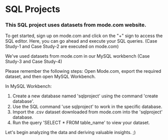 # SQL Projects 

### This SQL project uses datasets from mode.com website. 

To get started, sign up on mode.com and click on the "+" sign to access the SQL editor. 
Here, you can go ahead and execute your SQL queries. (Case Study-1 and Case Study-2 are executed on mode.com)

We've used datasets from mode.com in our MySQL workbench (Case Study-3 and Case Study-4)

Please remember the following steps: Open Mode.com, export the required dataset, and then open MySQL Workbench.

In MySQL Workbench:
1. Create a new database named 'sqlproject' using the command 'create database'.
2. Use the SQL command 'use sqlproject' to work in the specific database.
3. Import the .csv dataset downloaded from mode.com into the 'sqlproject' database.
4. Run the query 'SELECT * FROM table_name' to view your dataset.

Let's begin analyzing the data and deriving valuable insights. ;)
  












